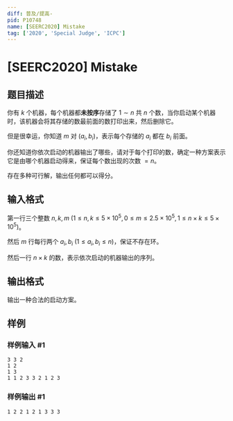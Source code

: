 ```yaml
---
diff: 普及/提高-
pid: P10748
name: [SEERC2020] Mistake
tag: ['2020', 'Special Judge', 'ICPC']
---
```

# [SEERC2020] Mistake
## 题目描述

你有 $k$ 个机器，每个机器都**未按序**存储了 $1 \sim n$ 共 $n$ 个数，当你启动某个机器时，该机器会将其存储的数最前面的数打印出来，然后删除它。

但是很幸运，你知道 $m$ 对 $(a_i,b_i)$，表示每个存储的 $a_i$ 都在 $b_i$ 前面。

你还知道你依次启动的机器输出了哪些，请对于每个打印的数，确定一种方案表示它是由哪个机器启动得来，保证每个数出现的次数 $=n$。

存在多种可行解，输出任何都可以得分。
## 输入格式

第一行三个整数 $n,k,m\ (1 \leq n,k\leq 5 \times 10^5, 0 \leq m \leq 2.5 \times 10^5, 1 \leq n \times k \leq 5 \times 10^5)$。

然后 $m$ 行每行两个 $a_i,b_i\ (1 \leq a_i,b_i \leq n)$，保证不存在环。

然后一行 $n \times k$ 的数，表示依次启动的机器输出的序列。
## 输出格式

输出一种合法的启动方案。
## 样例

### 样例输入 #1
```
3 3 2
1 2
1 3
1 1 2 3 3 2 1 2 3
```
### 样例输出 #1
```
1 2 2 1 2 1 3 3 3
```
